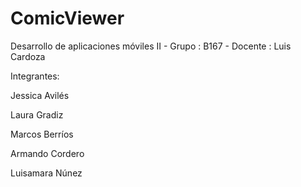 # ComicViewer
 
Desarrollo de aplicaciones móviles II - Grupo : B167 - Docente : Luis Cardoza

Integrantes:

Jessica Avilés

Laura Gradiz

Marcos Berríos

Armando Cordero

Luisamara Núnez
